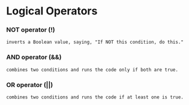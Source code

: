 #   Logical Operators

### NOT operator (!)    
```inverts a Boolean value, saying, "If NOT this condition, do this."```
### AND operator (&&)   
```combines two conditions and runs the code only if both are true.```
### OR operator (||)    
```combines two conditions and runs the code if at least one is true.```




